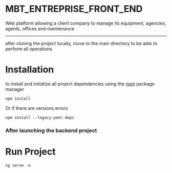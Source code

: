 # MBT_ENTREPRISE_FRONT_END

Web platform allowing a client company to manage its equipment, agencies, agents, offices and maintenance

----

after cloning the project locally, move to the main directory to be able to perform all operations

# Installation

to install and initialize all project dependencies using the [npm]('https://www.npmjs.com/)  package manager

```
npm install 
```
Or if there are versions errors 

```
npm install --legacy-peer-deps
```

### After launching the backend project 

# Run Project

```
ng serve -o
```


